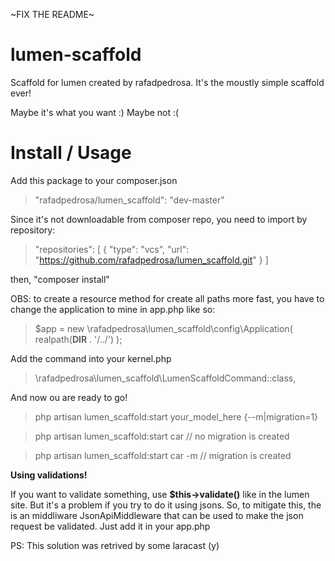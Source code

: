 ~FIX THE README~

# lumen-scaffold

Scaffold for lumen created by rafadpedrosa. It's the moustly simple scaffold ever! 

Maybe it's what you want :)
Maybe not :(

# Install / Usage

Add this package to your composer.json 

>  "rafadpedrosa/lumen_scaffold": "dev-master"

Since it's not downloadable from composer repo, you need to import by repository:

> "repositories": [
>     {
>       "type": "vcs",
>       "url": "https://github.com/rafadpedrosa/lumen_scaffold.git"
>     }
>   ]

then, "composer install"

OBS: to create a resource method for create all paths more fast, you have to change the application to mine in app.php like so:

> $app = new \rafadpedrosa\lumen_scaffold\config\Application(
>     realpath(__DIR__ . '/../')
> );

Add the command into your kernel.php
> \rafadpedrosa\lumen_scaffold\LumenScaffoldCommand::class,

And now ou are ready to go! 

> php artisan lumen_scaffold:start your_model_here {--m|migration=1}

> php artisan lumen_scaffold:start car // no migration is created

> php artisan lumen_scaffold:start car -m // migration is created 


  **Using validations!**

If you want to validate something, use **$this->validate()** like in the lumen site. But it's a problem if you try to do it using jsons. So, to mitigate this, the is an middliware JsonApiMiddleware that can be used to make the json request be validated. Just add it in your app.php 


PS: This solution was retrived by some laracast (y)
